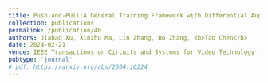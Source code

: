 ```yaml
---
title: Push-and-Pull:A General Training Framework with Differential Augmentor for Domain Generalized Point Cloud Classification
collection: publications
permalink: /publication/40
authors: Jiahao Xu, Xinzhu Ma, Lin Zhang, Bo Zhang, <b>Tao Chen</b>
date: 2024-02-21
venue: IEEE Transactions on Circuits and Systems for Video Technology (T-CSVT)
pubtype: 'journal'
# pdf: https://arxiv.org/abs/2304.10224
---
```


<!-- paperurl: 'http://academicpages.github.io/files/paper1.pdf'
citation: 'Your Name, You. (2009). &quot;Paper Title Number 1.&quot; <i>Journal 1</i>. 1(1).' -->
<!-- [Download paper here](http://academicpages.github.io/files/paper1.pdf) -->

